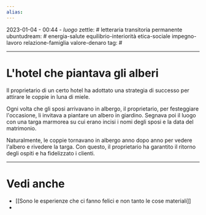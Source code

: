 ```yaml
---
alias: 
---
```

2023-01-04 - 00:44 - *luogo*
zettle: # letteraria transitoria permanente
ubuntudream: # energia-salute equilibrio-interiorità etica-sociale impegno-lavoro relazione-famiglia valore-denaro 
tag: #

---
# L'hotel che piantava gli alberi
Il proprietario di un certo hotel ha adottato una strategia di successo per attirare le coppie in luna di miele.

Ogni volta che gli sposi arrivavano in albergo, il proprietario, per festeggiare l'occasione, li invitava a piantare un albero in giardino. Segnava poi il luogo con una targa marmorea su cui erano incisi i nomi degli sposi e la data del matrimonio.

Naturalmente, le coppie tornavano in albergo anno dopo anno per vedere l'albero e rivedere la targa. Con questo, il proprietario ha garantito il ritorno degli ospiti e ha fidelizzato i clienti.



---
# Vedi anche
- [[Sono le esperienze che ci fanno felici e non tanto le cose materiali]]
- 
